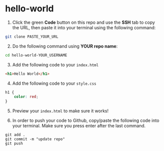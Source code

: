 # hello-world

1. Click the green **Code** button on this repo and use the **SSH** tab to copy the URL, then paste it into your terminal using the following command:

```bash
git clone PASTE_YOUR_URL
```

2. Do the following command using **YOUR repo name**:

```bash
cd hello-world-YOUR_USERNAME
```

3. Add the following code to your `index.html`

```html
<h1>Hello World</h1>
```

4. Add the following code to your `style.css`
```css
h1 {
    color: red;
}
```


5. Preview your `index.html` to make sure it works!

6. In order to push your code to Github, copy/paste the following code into your terminal. Make sure you press enter after the last command.

```
git add .
git commit -m "update repo"
git push

```
